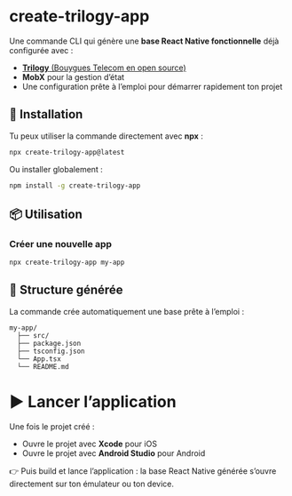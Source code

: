 # create-trilogy-app

Une commande CLI qui génère une **base React Native fonctionnelle** déjà configurée avec :  
- [**Trilogy** (Bouygues Telecom en open source)](https://design.bouyguestelecom.fr/getting-started)  
- **MobX** pour la gestion d’état  
- Une configuration prête à l’emploi pour démarrer rapidement ton projet

## 🚀 Installation

Tu peux utiliser la commande directement avec **npx** :

```bash
npx create-trilogy-app@latest
```

Ou installer globalement :

```bash
npm install -g create-trilogy-app
```

## 📦 Utilisation

### Créer une nouvelle app
```bash
npx create-trilogy-app my-app
```

## 📁 Structure générée

La commande crée automatiquement une base prête à l’emploi :

```
my-app/
  ├── src/
  ├── package.json
  ├── tsconfig.json
  └── App.tsx
  └── README.md
```
# ▶️ Lancer l’application

Une fois le projet créé :

- Ouvre le projet avec **Xcode** pour iOS
- Ouvre le projet avec **Android Studio** pour Android

👉 Puis build et lance l’application : la base React Native générée s’ouvre directement sur ton émulateur ou ton device.
